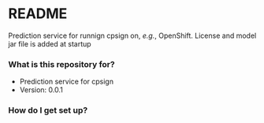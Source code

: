 # README #

Prediction service for runnign cpsign on, _e.g._, OpenShift. License and model jar file is added at startup

### What is this repository for? ###

* Prediction service for cpsign
* Version: 0.0.1

### How do I get set up? ###

